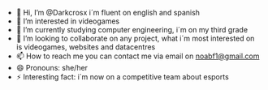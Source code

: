 - 👋 Hi, I’m @Darkcrosx i´m fluent on english and spanish
- 👀 I’m interested in videogames
- 🌱 I’m currently studying computer engineering, i´m on my third grade
- 💞️ I’m looking to collaborate on any project, what i´m most interested on is videogames, websites and datacentres
- 📫 How to reach me you can contact me via email on noabf1@gmail.com
- 😄 Pronouns: she/her
- ⚡ Interesting fact: i´m now on a competitive team about esports

<!---
Darkcrosx/Darkcrosx is a ✨ special ✨ repository because its `README.md` (this file) appears on your GitHub profile.
You can click the Preview link to take a look at your changes.
--->
